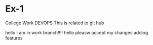 # Ex-1
College Work DEVOPS
This is related to git hub


hello i am in work branch!!!!
hello pleasw accept my changes adding features
